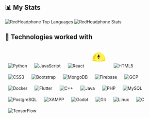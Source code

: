 <h2><b>📊 My Stats</b></h2>

<span>

<img height="160" src="https://github-readme-stats.vercel.app/api/top-langs/?username=RedHeadphone&layout=compact&langs_count=8&theme=github_dark&hide=GAP,GLSL,PureBasic" alt="RedHeadphone Top Languages" />
<img height="160" src="https://github-readme-stats.vercel.app/api?username=RedHeadphone&show_icons=true&count_private=true&theme=github_dark" alt="RedHeadphone Stats" />

</span>

<h2><b>🧩 Technologies worked with</b></h2>

<p align="left">
    
<!--
 https://profilinator.rishav.dev/ 
https://logosear.ch/ 
https://www.vectorlogo.zone/?q=
-->
    
<img style="margin: 10px" src="https://profilinator.rishav.dev/skills-assets/python-original.svg" alt="Python" height="50" />  
<img style="margin: 10px" src="https://profilinator.rishav.dev/skills-assets/javascript-original.svg" alt="JavaScript" height="50" />  
<img style="margin: 10px" src="https://profilinator.rishav.dev/skills-assets/react-original-wordmark.svg" alt="React" height="50" />  
<!-- <img style="margin: 10px" src="https://raw.githubusercontent.com/vscode-icons/vscode-icons/5b464452541190e67e5cacd0a8f5cb1d312156b7/icons/file_type_light_solidity.svg" alt="Solidity" height="50"/> -->
<img style="margin: 10px" src="https://raw.githubusercontent.com/vscode-icons/vscode-icons/5b464452541190e67e5cacd0a8f5cb1d312156b7/icons/file_type_hardhat.svg" alt="Hardhat" height="50"/>
<img style="margin: 10px" src="https://profilinator.rishav.dev/skills-assets/html5-original-wordmark.svg" alt="HTML5" height="50" />  
<img style="margin: 10px" src="https://profilinator.rishav.dev/skills-assets/css3-original-wordmark.svg" alt="CSS3" height="50" />  
<img style="margin: 10px" src="https://profilinator.rishav.dev/skills-assets/bootstrap-plain.svg" alt="Bootstrap" height="50" />  
<img style="margin: 10px" src="https://profilinator.rishav.dev/skills-assets/mongodb-original-wordmark.svg" alt="MongoDB" height="50" />  
<img style="margin: 10px" src="https://profilinator.rishav.dev/skills-assets/firebase.png" alt="Firebase" height="50" />  
<!-- <img style="margin: 10px" src="https://profilinator.rishav.dev/skills-assets/gnu_bash-icon.svg" alt="Bash" height="50" />   -->   
<img style="margin: 10px" src="https://profilinator.rishav.dev/skills-assets/google_cloud-icon.svg" alt="GCP" height="50" /> 
<img style="margin: 10px" src="https://profilinator.rishav.dev/skills-assets/docker-original-wordmark.svg" alt="Docker" height="50" />  
<!-- <img style="margin: 10px" src="https://profilinator.rishav.dev/skills-assets/nodejs-original-wordmark.svg" alt="Next.js" height="50" />  -->
<img style="margin: 10px" src="https://profilinator.rishav.dev/skills-assets/flutterio-icon.svg" alt="Flutter" height="50" />  
<img style="margin: 10px" src="https://profilinator.rishav.dev/skills-assets/cplusplus-original.svg" alt="C++" height="50" />  
<img style="margin: 10px" src="https://profilinator.rishav.dev/skills-assets/java-original-wordmark.svg" alt="Java" height="50" />  
<img style="margin: 10px" src="https://profilinator.rishav.dev/skills-assets/php-original.svg" alt="PHP" height="50" />  
<img style="margin: 10px" src="https://profilinator.rishav.dev/skills-assets/mysql-original-wordmark.svg" alt="MySQL" height="50" />  
<img style="margin: 10px" src="https://profilinator.rishav.dev/skills-assets/postgresql-original-wordmark.svg" alt="PostgreSQL" height="50" />  
<img style="margin: 10px" src="https://profilinator.rishav.dev/skills-assets/xampp.png" alt="XAMPP" height="50" />  
<img style="margin: 10px" src="https://www.vectorlogo.zone/logos/godotengine/godotengine-icon.svg" alt="Godot" height="50"/>
<img style="margin: 10px" src="https://profilinator.rishav.dev/skills-assets/git-scm-icon.svg" alt="Git" height="50" />
<img style="margin: 10px" src="https://profilinator.rishav.dev/skills-assets/linux-original.svg" alt="Linux" height="50" />  
<!-- <img style="margin: 10px" src="https://profilinator.rishav.dev/skills-assets/express-original-wordmark.svg" alt="Express.js" height="50" />   -->
<img style="margin: 10px" src="https://profilinator.rishav.dev/skills-assets/c-original.svg" alt="C" height="50" />  
<img style="margin: 10px" src="https://profilinator.rishav.dev/skills-assets/tensorflow-icon.svg" alt="TensorFlow" height="50" /> 


</p>
